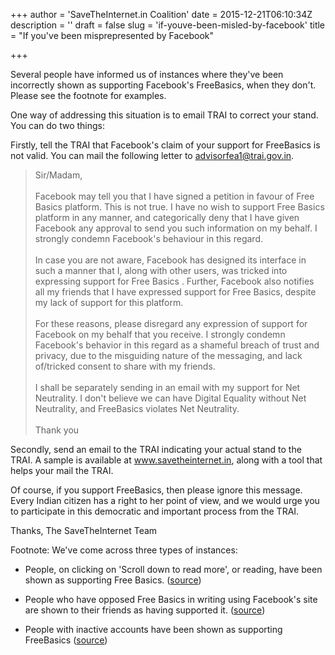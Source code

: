 +++
author = 'SaveTheInternet.in Coalition'
date = 2015-12-21T06:10:34Z
description = ''
draft = false
slug = 'if-youve-been-misled-by-facebook'
title = "If you've been misprepresented by Facebook"

+++


Several people have informed us of instances where they've been incorrectly shown as supporting Facebook's FreeBasics, when they don't. Please see the footnote for examples.

One way of addressing this situation is to email TRAI to correct your stand. You can do two things:

Firstly, tell the TRAI that Facebook's claim of your support for FreeBasics is not valid. You can mail the following letter to advisorfea1@trai.gov.in. 

<blockquote>
Sir/Madam,<br>
<br>
Facebook may tell you that I have signed a petition in favour of Free Basics platform. This is not true. I have no wish to support Free Basics platform in any manner, and categorically deny that I have given Facebook any approval to send you such information on my behalf. I strongly condemn Facebook's behaviour in this regard.<br>
<br>
In case you are not aware, Facebook has designed its interface in such a manner that I, along with other users, was tricked into expressing support for Free Basics . Further, Facebook also notifies all my friends that I have expressed support for Free Basics, despite my lack of support for this platform.<br>
<br>
For these reasons, please disregard any expression of support for Facebook on my behalf that you receive. I strongly condemn Facebook's behavior in this regard as a shameful breach of trust and privacy, due to the misguiding nature of the messaging, and lack of/tricked consent to share with my friends.<br>
<br>
I shall be separately sending in an email with my support for Net Neutrality. I don't believe we can have Digital Equality without Net Neutrality, and FreeBasics violates Net Neutrality.<br>
<br>
Thank you<br>
</blockquote>

Secondly, send an email to the TRAI indicating your actual stand to the TRAI. A sample is available at www.savetheinternet.in, along with a tool that helps your mail the TRAI.

Of course, if you support FreeBasics, then please ignore this message. Every Indian citizen has a right to her point of view, and we would urge you to participate in this democratic and important process from the TRAI.

Thanks,
The SaveTheInternet Team

Footnote: 
We've come across three types of instances:

- People, on clicking on 'Scroll down to read more', or reading, have been shown as supporting Free Basics. (<a href=https://twitter.com/singersuchi/status/677734574319767552 target=_blank>source</a>)

- People who have opposed Free Basics in writing using Facebook's site are shown to their friends as having supported it. (<a href=https://twitter.com/santoshpanda/status/677816309095141376 target=_blank>source</a>)

- People with inactive accounts have been shown as supporting FreeBasics (<a href=https://twitter.com/grondmaster/status/677797484781957120 target=_blank>source</a>)


